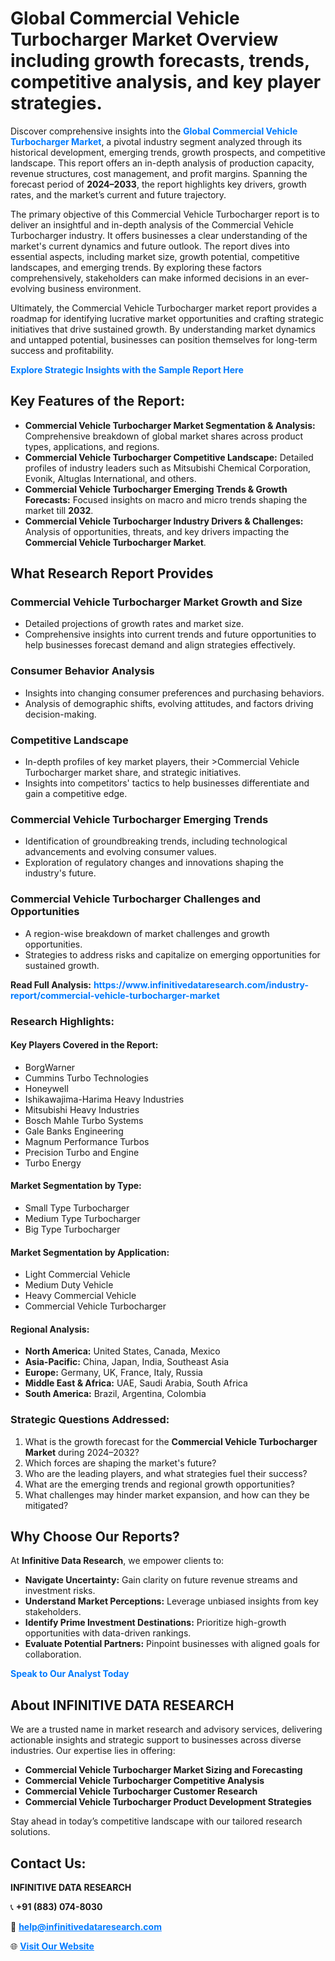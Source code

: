 <h1>Global Commercial Vehicle Turbocharger Market Overview including growth forecasts, trends, competitive analysis, and key player strategies.</h1>
<p>
Discover comprehensive insights into the 
<a href="https://www.infinitivedataresearch.com/industry-report/commercial-vehicle-turbocharger-market" rel="dofollow" style="color: #007BFF; text-decoration: none;"><strong>Global Commercial Vehicle Turbocharger Market</strong></a>, a pivotal industry segment analyzed through its historical development, emerging trends, growth prospects, and competitive landscape. This report offers an in-depth analysis of production capacity, revenue structures, cost management, and profit margins. Spanning the forecast period of <strong>2024–2033</strong>, the report highlights key drivers, growth rates, and the market’s current and future trajectory.
</p>
<p>
The primary objective of this Commercial Vehicle Turbocharger report is to deliver an insightful and in-depth analysis of the Commercial Vehicle Turbocharger industry. It offers businesses a clear understanding of the market's current dynamics and future outlook. The report dives into essential aspects, including market size, growth potential, competitive landscapes, and emerging trends. By exploring these factors comprehensively, stakeholders can make informed decisions in an ever-evolving business environment.
</p>
<p>
Ultimately, the Commercial Vehicle Turbocharger market report provides a roadmap for identifying lucrative market opportunities and crafting strategic initiatives that drive sustained growth. By understanding market dynamics and untapped potential, businesses can position themselves for long-term success and profitability.
</p>
<p>
<a href="https://www.infinitivedataresearch.com/request-sample/reportId=112105" style="color: #007BFF; text-decoration: none;"><strong>Explore Strategic Insights with the Sample Report Here</strong></a>
</p>

<h2>Key Features of the Report:</h2>
<ul>
<li><strong>Commercial Vehicle Turbocharger Market Segmentation & Analysis:</strong> Comprehensive breakdown of global market shares across product types, applications, and regions.</li>
<li><strong>Commercial Vehicle Turbocharger Competitive Landscape:</strong> Detailed profiles of industry leaders such as Mitsubishi Chemical Corporation, Evonik, Altuglas International, and others.</li>
<li><strong>Commercial Vehicle Turbocharger Emerging Trends & Growth Forecasts:</strong> Focused insights on macro and micro trends shaping the market till <strong>2032</strong>.</li>
<li><strong>Commercial Vehicle Turbocharger Industry Drivers & Challenges:</strong> Analysis of opportunities, threats, and key drivers impacting the <strong>Commercial Vehicle Turbocharger Market</strong>.</li>
</ul>

<h2>What Research Report Provides</h2>
<h3>Commercial Vehicle Turbocharger Market Growth and Size</h3>
<ul>
<li>Detailed projections of growth rates and market size.</li>
<li>Comprehensive insights into current trends and future opportunities to help businesses forecast demand and align strategies effectively.</li>
</ul>

<h3>Consumer Behavior Analysis</h3>
<ul>
<li>Insights into changing consumer preferences and purchasing behaviors.</li>
<li>Analysis of demographic shifts, evolving attitudes, and factors driving decision-making.</li>
</ul>

<h3>Competitive Landscape</h3>
<ul>
<li>In-depth profiles of key market players, their >Commercial Vehicle Turbocharger market share, and strategic initiatives.</li>
<li>Insights into competitors' tactics to help businesses differentiate and gain a competitive edge.</li>
</ul>

<h3>Commercial Vehicle Turbocharger Emerging Trends</h3>
<ul>
<li>Identification of groundbreaking trends, including technological advancements and evolving consumer values.</li>
<li>Exploration of regulatory changes and innovations shaping the industry's future.</li>
</ul>

<h3>Commercial Vehicle Turbocharger Challenges and Opportunities</h3>
<ul>
<li>A region-wise breakdown of market challenges and growth opportunities.</li>
<li>Strategies to address risks and capitalize on emerging opportunities for sustained growth.</li>
</ul>
<p><strong>Read Full Analysis:</strong> <a href="https://www.infinitivedataresearch.com/industry-report/commercial-vehicle-turbocharger-market" rel="dofollow" style="color: #007BFF; text-decoration: none;"><strong>https://www.infinitivedataresearch.com/industry-report/commercial-vehicle-turbocharger-market</strong></a></p>
<h3>Research Highlights:</h3>
<h4>Key Players Covered in the Report:</h4>
<ul><li>BorgWarner</li><li>Cummins Turbo Technologies</li><li>Honeywell</li><li>Ishikawajima-Harima Heavy Industries</li><li>Mitsubishi Heavy Industries</li><li>Bosch Mahle Turbo Systems</li><li>Gale Banks Engineering</li><li>Magnum Performance Turbos</li><li>Precision Turbo and Engine</li><li>Turbo Energy</li></ul>
<h4>Market Segmentation by Type:</h4>
<ul><li>Small Type Turbocharger</li><li>Medium Type Turbocharger</li><li>Big Type Turbocharger</li></ul>
<h4>Market Segmentation by Application:</h4>
<ul><li>Light Commercial Vehicle</li><li>Medium Duty Vehicle</li><li>Heavy Commercial Vehicle</li><li>Commercial Vehicle Turbocharger</li></ul>

<h4>Regional Analysis:</h4>
<ul>
<li><strong>North America:</strong> United States, Canada, Mexico</li>
<li><strong>Asia-Pacific:</strong> China, Japan, India, Southeast Asia</li>
<li><strong>Europe:</strong> Germany, UK, France, Italy, Russia</li>
<li><strong>Middle East & Africa:</strong> UAE, Saudi Arabia, South Africa</li>
<li><strong>South America:</strong> Brazil, Argentina, Colombia</li>
</ul>

<h3>Strategic Questions Addressed:</h3>
<ol>
<li>What is the growth forecast for the <strong>Commercial Vehicle Turbocharger Market</strong> during 2024–2032?</li>
<li>Which forces are shaping the market's future?</li>
<li>Who are the leading players, and what strategies fuel their success?</li>
<li>What are the emerging trends and regional growth opportunities?</li>
<li>What challenges may hinder market expansion, and how can they be mitigated?</li>
</ol>

<h2>Why Choose Our Reports?</h2>
<p>At <strong>Infinitive Data Research</strong>, we empower clients to:</p>
<ul>
<li><strong>Navigate Uncertainty:</strong> Gain clarity on future revenue streams and investment risks.</li>
<li><strong>Understand Market Perceptions:</strong> Leverage unbiased insights from key stakeholders.</li>
<li><strong>Identify Prime Investment Destinations:</strong> Prioritize high-growth opportunities with data-driven rankings.</li>
<li><strong>Evaluate Potential Partners:</strong> Pinpoint businesses with aligned goals for collaboration.</li>
</ul>
<p><a href="https://www.infinitivedataresearch.com/industry-report/commercial-vehicle-turbocharger-market" rel="dofollow" style="color: #007BFF; text-decoration: none;"><strong>Speak to Our Analyst Today</strong></a></p>

<h2>About INFINITIVE DATA RESEARCH</h2>
<p>We are a trusted name in market research and advisory services, delivering actionable insights and strategic support to businesses across diverse industries. Our expertise lies in offering:</p>
<ul>
<li><strong>Commercial Vehicle Turbocharger Market Sizing and Forecasting</strong></li>
<li><strong>Commercial Vehicle Turbocharger Competitive Analysis</strong></li>
<li><strong>Commercial Vehicle Turbocharger Customer Research</strong></li>
<li><strong>Commercial Vehicle Turbocharger Product Development Strategies</strong></li>
</ul>
<p>Stay ahead in today’s competitive landscape with our tailored research solutions.</p>

<h2>Contact Us:</h2>
<p><strong>INFINITIVE DATA RESEARCH</strong></p>
<p>📞 <strong>+91 (883) 074-8030</strong></p>
<p>📧 <strong><a href="mailto:help@infinitivedataresearch.com" style="color: #007BFF;">help@infinitivedataresearch.com</a></strong></p>
<p>🌐 <strong><a href="https://www.infinitivedataresearch.com" rel="dofollow" style="color: #007BFF;">Visit Our Website</a></strong></p>
